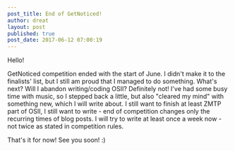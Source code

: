```yaml
---
post_title: End of GetNoticed!
author: dreat
layout: post
published: true
post_date: 2017-06-12 07:00:19
---
```

Hello!

GetNoticed competition ended with the start of June. I didn't make it to the finalists' list, but I still am proud that I managed to do something. What's next? Will I abandon writing/coding OSII? Definitely not! I've had some busy time with music, so I stepped back a little, but also "cleared my mind" with something new, which I will write about. I still want to finish at least ZMTP part of OSII, I still want to write - end of competition changes only the recurring times of blog posts. I will try to write at least once a week now - not twice as stated in competition rules.

That's it for now! See you soon! :)
